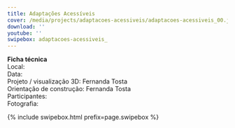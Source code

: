 ```yaml
---
title: Adaptações Acessíveis
cover: /media/projects/adaptacoes-acessiveis/adaptacoes-acessiveis_00.jpg
download: ''
youtube: ''
swipebox: adaptacoes-acessiveis_
---
```

**Ficha técnica**  
Local:  
Data:  
Projeto / visualização 3D: Fernanda Tosta  
Orientação de construção: Fernanda Tosta  
Participantes:  
Fotografia:  

{% include swipebox.html prefix=page.swipebox %}
